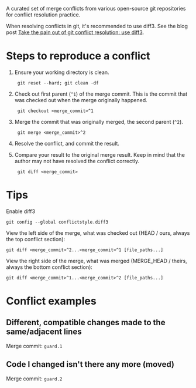 A curated set of merge conflicts from various open-source git repositories for conflict resolution practice.

When resolving conflicts in git, it's recommended to use diff3.
See the blog post [Take the pain out of git conflict resolution: use diff3][blog].

[blog]: https://blog.nilbus.com/take-the-pain-out-of-git-conflict-resolution-use-diff3/

Steps to reproduce a conflict
=============================

1. Ensure your working directory is clean.

        git reset --hard; git clean -df

2. Check out first parent (`^1`) of the merge commit. This is the commit that was checked out when the merge originally happened.

        git checkout <merge_commit>^1

3. Merge the commit that was originally merged, the second parent (`^2`).

        git merge <merge_commit>^2

4. Resolve the conflict, and commit the result.

5. Compare your result to the original merge result. Keep in mind that the author may not have resolved the conflict correctly.

        git diff <merge_commit>


Tips
====

Enable diff3

    git config --global conflictstyle.diff3

View the left side of the merge, what was checked out (HEAD / ours, always the top conflict section):

    git diff <merge_commit>^2...<merge_commit>^1 [file_paths...]

View the right side of the merge, what was merged (MERGE_HEAD / theirs, always the bottom conflict section):

    git diff <merge_commit>^1...<merge_commit>^2 [file_paths...]

Conflict examples
=================

Different, compatible changes made to the same/adjacent lines
-------------------------------------------------------------

Merge commit: `guard.1`

<!-- Lines added to the same location; you determine order -->
<!-- ----------------------------------------------------- -->

<!-- Changes with the same intent -->
<!-- ---------------------------- -->

<!-- Apply a branch's intent to lines that didn't exist in the common ancestor -->
<!-- ------------------------------------------------------------------------- -->

<!-- Code I changed isn't there any more (removed) -->
<!-- --------------------------------------------- -->

Code I changed isn't there any more (moved)
-------------------------------------------

Merge commit: `guard.2`

<!-- A changed file was deleted on the other merge parent -->
<!-- ---------------------------------------------------- -->

<!-- A local variable I referenced was renamed -->
<!-- ----------------------------------------- -->

<!-- A distant method I called was refactored away / removed -->
<!-- ------------------------------------------------------- -->

<!-- A library I made a new use of was replaced with another -->
<!-- ------------------------------------------------------- -->

<!-- Rebase a merge, which results in conflicts -->
<!-- ------------------------------------------ -->

<!-- Review a simple merge conflict resolution that was done correctly -->
<!-- ----------------------------------------------------------------- -->

<!-- Indentation level change -->
<!-- ------------------------ -->

<!-- Review a merge conflict resolution that was done incorrectly -->
<!-- ------------------------------------------------------------ -->

<!-- We come up with a different resolution; both are correct -->
<!-- -------------------------------------------------------- -->

<!-- We come up with a different resolution; we discover a mistake in the pushed resolution -->
<!-- -------------------------------------------------------------------------------------- -->

<!-- Massive size: Many adjacent hunks, and compared code seems unrelated -->
<!-- -------------------------------------------------------------------- -->

<!-- DOS/UNIX line endings swapped unintentionally -->
<!-- --------------------------------------------- -->

<!-- Criss-cross merge scenario -->
<!-- -------------------------- -->

<!-- Recovering from a bad merge -->
<!-- --------------------------- -->

<!-- Recovering from committed conflict markers -->
<!-- ------------------------------------------ -->

<!-- Easiest to check out file using --ours / --theirs, then apply the other change -->
<!-- ------------------------------------------------------------------------------ -->
